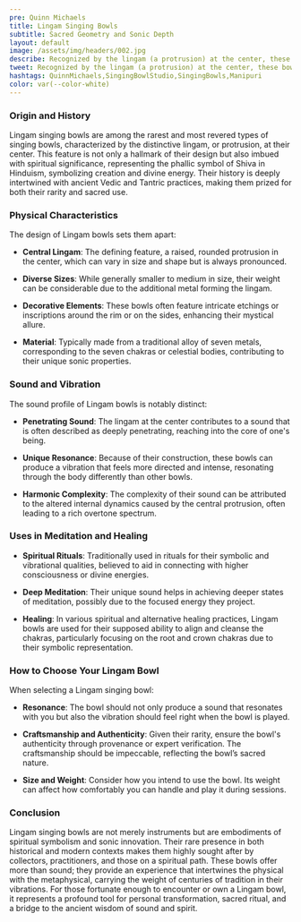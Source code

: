 ```yaml
---
pre: Quinn Michaels
title: Lingam Singing Bowls
subtitle: Sacred Geometry and Sonic Depth
layout: default
image: /assets/img/headers/002.jpg
describe: Recognized by the lingam (a protrusion) at the center, these bowls are rare and considered very sacred. Their sound is unique, often described as penetrating, and they are used in specific spiritual rituals.
tweet: Recognized by the lingam (a protrusion) at the center, these bowls are rare and considered very sacred.
hashtags: QuinnMichaels,SingingBowlStudio,SingingBowls,Manipuri
color: var(--color-white)
---
```


### Origin and History

Lingam singing bowls are among the rarest and most revered types of singing bowls, characterized by the distinctive lingam, or protrusion, at their center. This feature is not only a hallmark of their design but also imbued with spiritual significance, representing the phallic symbol of Shiva in Hinduism, symbolizing creation and divine energy. Their history is deeply intertwined with ancient Vedic and Tantric practices, making them prized for both their rarity and sacred use.

### Physical Characteristics

The design of Lingam bowls sets them apart:

- **Central Lingam**: The defining feature, a raised, rounded protrusion in the center, which can vary in size and shape but is always pronounced.

- **Diverse Sizes**: While generally smaller to medium in size, their weight can be considerable due to the additional metal forming the lingam.

- **Decorative Elements**: These bowls often feature intricate etchings or inscriptions around the rim or on the sides, enhancing their mystical allure.

- **Material**: Typically made from a traditional alloy of seven metals, corresponding to the seven chakras or celestial bodies, contributing to their unique sonic properties.

### Sound and Vibration

The sound profile of Lingam bowls is notably distinct:

- **Penetrating Sound**: The lingam at the center contributes to a sound that is often described as deeply penetrating, reaching into the core of one's being.

- **Unique Resonance**: Because of their construction, these bowls can produce a vibration that feels more directed and intense, resonating through the body differently than other bowls.

- **Harmonic Complexity**: The complexity of their sound can be attributed to the altered internal dynamics caused by the central protrusion, often leading to a rich overtone spectrum.

### Uses in Meditation and Healing

- **Spiritual Rituals**: Traditionally used in rituals for their symbolic and vibrational qualities, believed to aid in connecting with higher consciousness or divine energies.

- **Deep Meditation**: Their unique sound helps in achieving deeper states of meditation, possibly due to the focused energy they project.

- **Healing**: In various spiritual and alternative healing practices, Lingam bowls are used for their supposed ability to align and cleanse the chakras, particularly focusing on the root and crown chakras due to their symbolic representation.

### How to Choose Your Lingam Bowl

When selecting a Lingam singing bowl:

- **Resonance**: The bowl should not only produce a sound that resonates with you but also the vibration should feel right when the bowl is played.

- **Craftsmanship and Authenticity**: Given their rarity, ensure the bowl's authenticity through provenance or expert verification. The craftsmanship should be impeccable, reflecting the bowl’s sacred nature.

- **Size and Weight**: Consider how you intend to use the bowl. Its weight can affect how comfortably you can handle and play it during sessions.

### Conclusion

Lingam singing bowls are not merely instruments but are embodiments of spiritual symbolism and sonic innovation. Their rare presence in both historical and modern contexts makes them highly sought after by collectors, practitioners, and those on a spiritual path. These bowls offer more than sound; they provide an experience that intertwines the physical with the metaphysical, carrying the weight of centuries of tradition in their vibrations. For those fortunate enough to encounter or own a Lingam bowl, it represents a profound tool for personal transformation, sacred ritual, and a bridge to the ancient wisdom of sound and spirit.
